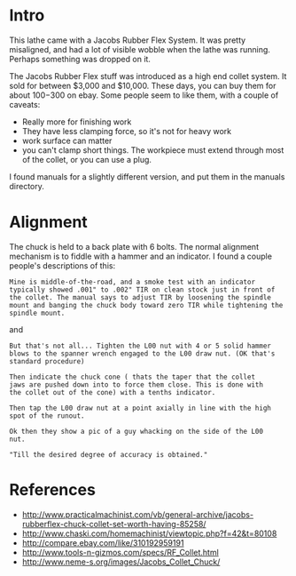 # Intro #

This lathe came with a Jacobs Rubber Flex System. It was pretty
misaligned, and had a lot of visible wobble when the lathe was
running. Perhaps something was dropped on it.

The Jacobs Rubber Flex stuff was introduced as a high end collet
system. It sold for between $3,000 and $10,000. These days, you can
buy them for about $100-$300 on ebay. Some people seem to like them,
with a couple of caveats:

  * Really more for finishing work
  * They have less clamping force, so it's not for heavy work
  * work surface can matter
  * you can't clamp short things. The workpiece must extend through most of the collet, or you can use a plug.

I found manuals for a slightly different version, and put them in the
manuals directory.

# Alignment #

The chuck is held to a back plate with 6 bolts. The normal alignment
mechanism is to fiddle with a hammer and an indicator. I found a
couple people's descriptions of this:

    Mine is middle-of-the-road, and a smoke test with an indicator
    typically showed .001" to .002" TIR on clean stock just in front of
    the collet. The manual says to adjust TIR by loosening the spindle
    mount and banging the chuck body toward zero TIR while tightening the
    spindle mount.

and 

    But that's not all... Tighten the L00 nut with 4 or 5 solid hammer
    blows to the spanner wrench engaged to the L00 draw nut. (OK that's
    standard procedure)

    Then indicate the chuck cone ( thats the taper that the collet
    jaws are pushed down into to force them close. This is done with
    the collet out of the cone) with a tenths indicator.

    Then tap the L00 draw nut at a point axially in line with the high
    spot of the runout.

    Ok then they show a pic of a guy whacking on the side of the L00
    nut.

    "Till the desired degree of accuracy is obtained."

# References #


* http://www.practicalmachinist.com/vb/general-archive/jacobs-rubberflex-chuck-collet-set-worth-having-85258/
* http://www.chaski.com/homemachinist/viewtopic.php?f=42&t=80108
* http://compare.ebay.com/like/310192959191
* http://www.tools-n-gizmos.com/specs/RF_Collet.html
* http://www.neme-s.org/images/Jacobs_Collet_Chuck/
